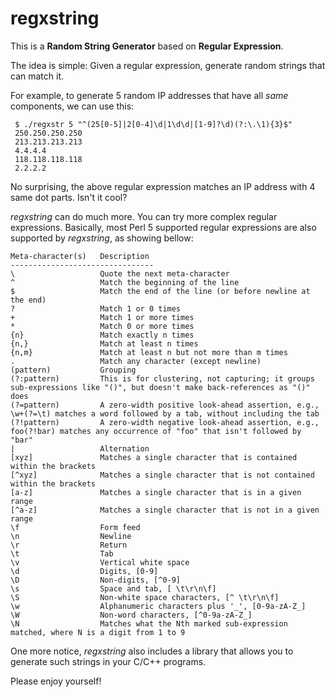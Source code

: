 # regxstring
This is a **Random String Generator** based on **Regular Expression**.

The idea is simple: Given a regular expression, generate random strings that can match it.

For example, to generate 5 random IP addresses that have all *same* components, we can use this:
```
 $ ./regxstr 5 "^(25[0-5]|2[0-4]\d|1\d\d|[1-9]?\d)(?:\.\1){3}$"
 250.250.250.250
 213.213.213.213
 4.4.4.4
 118.118.118.118
 2.2.2.2
```
No surprising, the above regular expression matches an IP address with 4 same dot parts.
Isn't it cool? 

*regxstring* can do much more. You can try more complex regular expressions. Basically, most Perl 5 supported regular expressions are also supported by *regxstring*, as showing bellow:
```
Meta-character(s)   Description
--------------------------------
\                   Quote the next meta-character
^                   Match the beginning of the line
$                   Match the end of the line (or before newline at the end)
?                   Match 1 or 0 times
+                   Match 1 or more times
*                   Match 0 or more times
{n}                 Match exactly n times
{n,}                Match at least n times
{n,m}               Match at least n but not more than m times
.                   Match any character (except newline)
(pattern)           Grouping
(?:pattern)         This is for clustering, not capturing; it groups sub-expressions like "()", but doesn't make back-references as "()" does
(?=pattern)         A zero-width positive look-ahead assertion, e.g., \w+(?=\t) matches a word followed by a tab, without including the tab
(?!pattern)         A zero-width negative look-ahead assertion, e.g., foo(?!bar) matches any occurrence of "foo" that isn't followed by "bar"
|                   Alternation
[xyz]               Matches a single character that is contained within the brackets
[^xyz]              Matches a single character that is not contained within the brackets
[a-z]               Matches a single character that is in a given range
[^a-z]              Matches a single character that is not in a given range
\f                  Form feed
\n                  Newline
\r                  Return
\t                  Tab
\v                  Vertical white space
\d                  Digits, [0-9]
\D                  Non-digits, [^0-9]
\s                  Space and tab, [ \t\r\n\f]
\S                  Non-white space characters, [^ \t\r\n\f]
\w                  Alphanumeric characters plus '_', [0-9a-zA-Z_]
\W                  Non-word characters, [^0-9a-zA-Z_]
\N                  Matches what the Nth marked sub-expression matched, where N is a digit from 1 to 9
```
One more notice, *regxstring* also includes a library that allows you to generate such strings in your C/C++ programs.

Please enjoy yourself!
